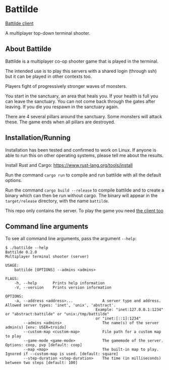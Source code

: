 # Battilde

[Battilde client](https://github.com/jmdejong/battilde-client)

A multiplayer top-down terminal shooter.

## About Battilde

Battilde is a multiplayer co-op shooter game that is played in the terminal.

The intended use is to play this servers with a shared login (through ssh) but it can be played in other contexts too.

Players fight of progressively stronger waves of monsters.

You start in the sanctuary, an area that heals you.
If your health is full you can leave the sanctuary.
You can not come back through the gates after leaving.
If you die you respawn in the sanctuary again.

There are 4 several pillars around the sanctuary.
Some monsters will attack these.
The game ends when all pillars are destroyed.


## Installation/Running

Installation has been tested and confirmed to work on Linux.
If anyone is able to run this on other operating systems, please tell me about the results.

Install Rust and Cargo: https://www.rust-lang.org/tools/install

Run the command `cargo run` to compile and run battilde with all the default options.

Run the command `cargo build --release` to compile battilde and to create a binary which can then be run without cargo.
The binary will appear in the `target/release` directory, with the name `battilde`.

This repo only contains the server.
To play the game you need [the client too](https://github.com/jmdejong/battilde-client)

## Command line arguments

To see all command line arguments, pass the argument `--help`:

	$ ./battilde --help
	Battilde 0.2.0
	Multiplayer terminal shooter (server)

	USAGE:
		battilde [OPTIONS] --admins <admins>

	FLAGS:
		-h, --help       Prints help information
		-V, --version    Prints version information

	OPTIONS:
		-a, --address <address>...             A server type and address. Allowed server types: 'inet', 'unix', 'abstract'.
											Example: "inet:127.0.0.1:1234" or "abstract:battilde" or "unix:/tmp/battilde"
											or "inet:[::1]:1234"
			--admins <admins>                  The name(s) of the server admin(s) [env: USER=troido]
			--custom-map <custom-map>          File path for a custom map to play
			--game-mode <game-mode>            The gamemode of the server. Options: coop, pvp [default: coop]
			--map <map>                        The built-in map to play. Ignored if --custom-map is used. [default: square]
			--step-duration <step-duration>    The time (in milliseconds) between two steps [default: 100]




